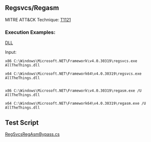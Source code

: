 ## Regsvcs/Regasm

MITRE ATT&CK Technique: [T1121](https://attack.mitre.org/wiki/Technique/T1121)

### Execution Examples:

[DLL](https://github.com/redcanaryco/atomic-red-team/tree/master/Windows/Payloads/AllTheThings)

Input:

    x86 C:\Windows\Microsoft.NET\Framework\v4.0.30319\regsvcs.exe AllTheThings.dll

    x64 C:\Windows\Microsoft.NET\Framework64\v4.0.30319\regsvcs.exe AllTheThings.dll


    x86 C:\Windows\Microsoft.NET\Framework\v4.0.30319\regasm.exe /U AllTheThings.dll

    x64 C:\Windows\Microsoft.NET\Framework64\v4.0.30319\regasm.exe /U AllTheThings.dll


## Test Script
[RegSvcsRegAsmBypass.cs](https://github.com/redcanaryco/atomic-red-team/blob/master/Windows/Payloads/RegSvcsRegAsmBypass.cs)
